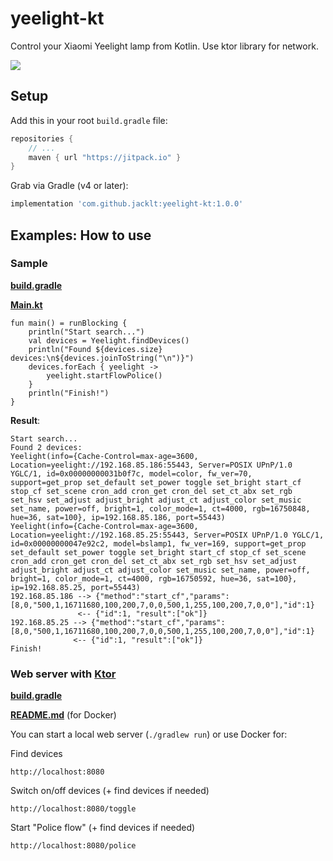 # yeelight-kt
Control your Xiaomi Yeelight lamp from Kotlin. Use ktor library for network.

[![](https://jitpack.io/v/jacklt/yeelight-kt.svg)](https://jitpack.io/#jacklt/yeelight-kt)

## Setup

Add this in your root `build.gradle` file:
```gradle
repositories {
    // ...
    maven { url "https://jitpack.io" }
}
```

Grab via Gradle (v4 or later):
```groovy
implementation 'com.github.jacklt:yeelight-kt:1.0.0'
```

## Examples: How to use

### Sample

**[build.gradle](demo/build.gradle)**

**[Main.kt](demo/src/main/kotlin/Main.kt)**

    fun main() = runBlocking {
        println("Start search...")
        val devices = Yeelight.findDevices()
        println("Found ${devices.size} devices:\n${devices.joinToString("\n")}")
        devices.forEach { yeelight ->
            yeelight.startFlowPolice()
        }
        println("Finish!")
    }

**Result**:

    Start search...
    Found 2 devices:
    Yeelight(info={Cache-Control=max-age=3600, Location=yeelight://192.168.85.186:55443, Server=POSIX UPnP/1.0 YGLC/1, id=0x00000000031b0f7c, model=color, fw_ver=70, support=get_prop set_default set_power toggle set_bright start_cf stop_cf set_scene cron_add cron_get cron_del set_ct_abx set_rgb set_hsv set_adjust adjust_bright adjust_ct adjust_color set_music set_name, power=off, bright=1, color_mode=1, ct=4000, rgb=16750848, hue=36, sat=100}, ip=192.168.85.186, port=55443)
    Yeelight(info={Cache-Control=max-age=3600, Location=yeelight://192.168.85.25:55443, Server=POSIX UPnP/1.0 YGLC/1, id=0x00000000047e92c2, model=bslamp1, fw_ver=169, support=get_prop set_default set_power toggle set_bright start_cf stop_cf set_scene cron_add cron_get cron_del set_ct_abx set_rgb set_hsv set_adjust adjust_bright adjust_ct adjust_color set_music set_name, power=off, bright=1, color_mode=1, ct=4000, rgb=16750592, hue=36, sat=100}, ip=192.168.85.25, port=55443)
    192.168.85.186 --> {"method":"start_cf","params":[8,0,"500,1,16711680,100,200,7,0,0,500,1,255,100,200,7,0,0"],"id":1}
                   <-- {"id":1, "result":["ok"]}
    192.168.85.25 --> {"method":"start_cf","params":[8,0,"500,1,16711680,100,200,7,0,0,500,1,255,100,200,7,0,0"],"id":1}
                  <-- {"id":1, "result":["ok"]}
    Finish!


### Web server with [Ktor](https://ktor.io)

**[build.gradle](demo-ktor-docker/build.gradle)**

**[README.md](demo-ktor-docker/README.md)** (for Docker)

You can start a local web server (`./gradlew run`) or use Docker for:

Find devices
```
http://localhost:8080
```

Switch on/off devices (+ find devices if needed)
```
http://localhost:8080/toggle
```

Start "Police flow" (+ find devices if needed)
```
http://localhost:8080/police
```